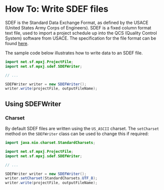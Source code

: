 # How To: Write SDEF files

SDEF is the Standard Data Exchange Format, as defined by the USACE
(United States Army Corps of Engineers). SDEF is a fixed column format text
file, used to import a project schedule up into the QCS (Quality Control
System) software from USACE. The
specification for the file format can be found
[here](https://www.publications.usace.army.mil/Portals/76/Publications/EngineerRegulations/ER_1-1-11.pdf).

The sample code below illustrates how to write data to an SDEF file.

```java
import net.sf.mpxj.ProjectFile;
import net.sf.mpxj.sdef.SDEFWriter;

// ...

SDEFWriter writer = new SDEFWriter();
writer.write(projectFile, outputFileName);
```


## Using SDEFWriter

### Charset
By default SDEF files are written using the `US_ASCII` charset. The `setCharset`
method on the `SDEFWriter` class can be used to change this if required:

```java
import java.nio.charset.StandardCharsets;

import net.sf.mpxj.ProjectFile;
import net.sf.mpxj.sdef.SDEFWriter;

// ...

SDEFWriter writer = new SDEFWriter();
writer.setCharset(StandardCharsets.UTF_8);
writer.write(projectFile, outputFileName);
```